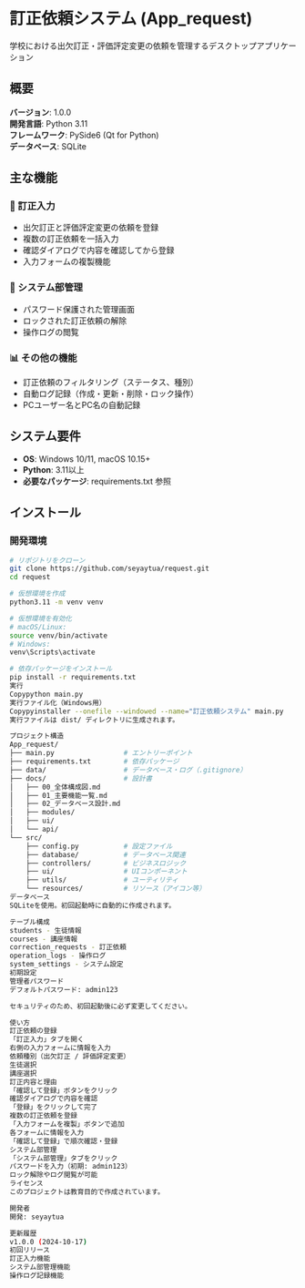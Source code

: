 # 訂正依頼システム (App_request)

学校における出欠訂正・評価評定変更の依頼を管理するデスクトップアプリケーション

## 概要

**バージョン**: 1.0.0  
**開発言語**: Python 3.11  
**フレームワーク**: PySide6 (Qt for Python)  
**データベース**: SQLite

## 主な機能

### 📝 訂正入力
- 出欠訂正と評価評定変更の依頼を登録
- 複数の訂正依頼を一括入力
- 確認ダイアログで内容を確認してから登録
- 入力フォームの複製機能

### 🔧 システム部管理
- パスワード保護された管理画面
- ロックされた訂正依頼の解除
- 操作ログの閲覧

### 📊 その他の機能
- 訂正依頼のフィルタリング（ステータス、種別）
- 自動ログ記録（作成・更新・削除・ロック操作）
- PCユーザー名とPC名の自動記録

## システム要件

- **OS**: Windows 10/11, macOS 10.15+
- **Python**: 3.11以上
- **必要なパッケージ**: requirements.txt 参照

## インストール

### 開発環境

```bash
# リポジトリをクローン
git clone https://github.com/seyaytua/request.git
cd request

# 仮想環境を作成
python3.11 -m venv venv

# 仮想環境を有効化
# macOS/Linux:
source venv/bin/activate
# Windows:
venv\Scripts\activate

# 依存パッケージをインストール
pip install -r requirements.txt
実行
Copypython main.py
実行ファイル化（Windows用）
Copypyinstaller --onefile --windowed --name="訂正依頼システム" main.py
実行ファイルは dist/ ディレクトリに生成されます。

プロジェクト構造
App_request/
├── main.py                 # エントリーポイント
├── requirements.txt        # 依存パッケージ
├── data/                   # データベース・ログ（.gitignore）
├── docs/                   # 設計書
│   ├── 00_全体構成図.md
│   ├── 01_主要機能一覧.md
│   ├── 02_データベース設計.md
│   ├── modules/
│   ├── ui/
│   └── api/
└── src/
    ├── config.py           # 設定ファイル
    ├── database/           # データベース関連
    ├── controllers/        # ビジネスロジック
    ├── ui/                 # UIコンポーネント
    ├── utils/              # ユーティリティ
    └── resources/          # リソース（アイコン等）
データベース
SQLiteを使用。初回起動時に自動的に作成されます。

テーブル構成
students - 生徒情報
courses - 講座情報
correction_requests - 訂正依頼
operation_logs - 操作ログ
system_settings - システム設定
初期設定
管理者パスワード
デフォルトパスワード: admin123

セキュリティのため、初回起動後に必ず変更してください。

使い方
訂正依頼の登録
「訂正入力」タブを開く
右側の入力フォームに情報を入力
依頼種別（出欠訂正 / 評価評定変更）
生徒選択
講座選択
訂正内容と理由
「確認して登録」ボタンをクリック
確認ダイアログで内容を確認
「登録」をクリックして完了
複数の訂正依頼を登録
「入力フォームを複製」ボタンで追加
各フォームに情報を入力
「確認して登録」で順次確認・登録
システム部管理
「システム部管理」タブをクリック
パスワードを入力（初期: admin123）
ロック解除やログ閲覧が可能
ライセンス
このプロジェクトは教育目的で作成されています。

開発者
開発: seyaytua

更新履歴
v1.0.0 (2024-10-17)
初回リリース
訂正入力機能
システム部管理機能
操作ログ記録機能 
